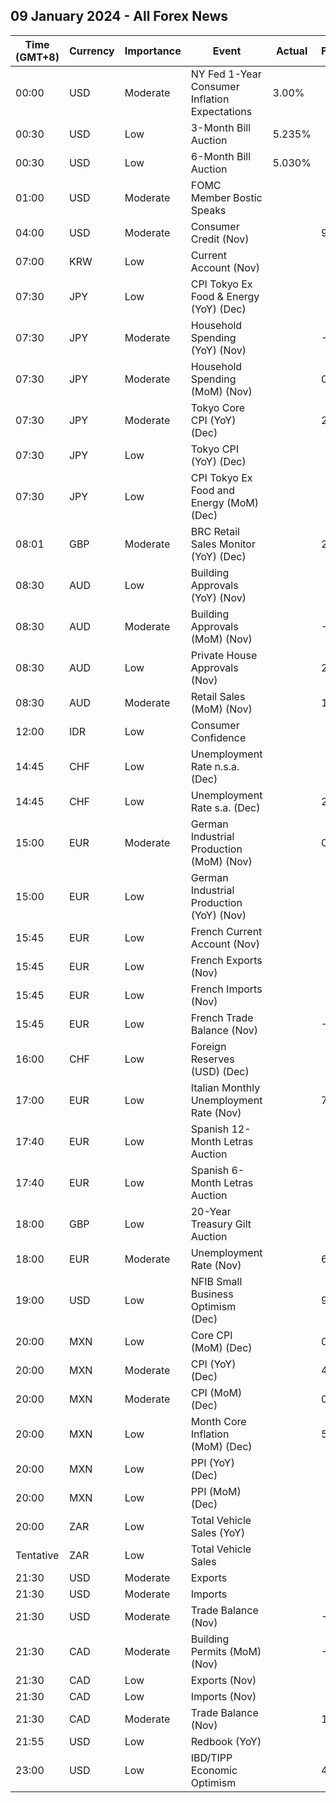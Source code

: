 ## 09 January 2024 - All Forex News

| Time (GMT+8) | Currency | Importance | Event | Actual | Forecast | Previous |
|------|----------|------------|-------|--------|----------|----------|
| 00:00 | USD | Moderate | NY Fed 1-Year Consumer Inflation Expectations | 3.00% |  | 3.40% |
| 00:30 | USD | Low | 3-Month Bill Auction | 5.235% |  | 5.245% |
| 00:30 | USD | Low | 6-Month Bill Auction | 5.030% |  | 5.045% |
| 01:00 | USD | Moderate | FOMC Member Bostic Speaks |  |  |  |
| 04:00 | USD | Moderate | Consumer Credit (Nov) |  | 9.00B | 5.13B |
| 07:00 | KRW | Low | Current Account (Nov) |  |  | 6.80B |
| 07:30 | JPY | Low | CPI Tokyo Ex Food & Energy (YoY) (Dec) |  |  | 2.7% |
| 07:30 | JPY | Moderate | Household Spending (YoY) (Nov) |  | -2.3% | -2.5% |
| 07:30 | JPY | Moderate | Household Spending (MoM) (Nov) |  | 0.2% | -0.1% |
| 07:30 | JPY | Moderate | Tokyo Core CPI (YoY) (Dec) |  | 2.1% | 2.3% |
| 07:30 | JPY | Low | Tokyo CPI (YoY) (Dec) |  |  | 2.6% |
| 07:30 | JPY | Low | CPI Tokyo Ex Food and Energy (MoM) (Dec) |  |  | 0.0% |
| 08:01 | GBP | Moderate | BRC Retail Sales Monitor (YoY) (Dec) |  | 2.3% | 2.6% |
| 08:30 | AUD | Low | Building Approvals (YoY) (Nov) |  |  | 1.80% |
| 08:30 | AUD | Moderate | Building Approvals (MoM) (Nov) |  | -2.0% | 7.5% |
| 08:30 | AUD | Low | Private House Approvals (Nov) |  | 2.2% | 2.2% |
| 08:30 | AUD | Moderate | Retail Sales (MoM) (Nov) |  | 1.2% | -0.2% |
| 12:00 | IDR | Low | Consumer Confidence |  |  | 123.6 |
| 14:45 | CHF | Low | Unemployment Rate n.s.a. (Dec) |  |  | 2.1% |
| 14:45 | CHF | Low | Unemployment Rate s.a. (Dec) |  | 2.2% | 2.1% |
| 15:00 | EUR | Moderate | German Industrial Production (MoM) (Nov) |  | 0.2% | -0.4% |
| 15:00 | EUR | Low | German Industrial Production (YoY) (Nov) |  |  | -3.38% |
| 15:45 | EUR | Low | French Current Account (Nov) |  |  | -2.90B |
| 15:45 | EUR | Low | French Exports (Nov) |  |  | 49.7B |
| 15:45 | EUR | Low | French Imports (Nov) |  |  | 58.3B |
| 15:45 | EUR | Low | French Trade Balance (Nov) |  | -7.9B | -8.6B |
| 16:00 | CHF | Low | Foreign Reserves (USD) (Dec) |  |  | 641.7B |
| 17:00 | EUR | Low | Italian Monthly Unemployment Rate (Nov) |  | 7.9% | 7.8% |
| 17:40 | EUR | Low | Spanish 12-Month Letras Auction |  |  | 3.305% |
| 17:40 | EUR | Low | Spanish 6-Month Letras Auction |  |  | 3.617% |
| 18:00 | GBP | Low | 20-Year Treasury Gilt Auction |  |  | 1.392% |
| 18:00 | EUR | Moderate | Unemployment Rate (Nov) |  | 6.5% | 6.5% |
| 19:00 | USD | Low | NFIB Small Business Optimism (Dec) |  | 90.7 | 90.6 |
| 20:00 | MXN | Low | Core CPI (MoM) (Dec) |  | 0.50% | 0.26% |
| 20:00 | MXN | Moderate | CPI (YoY) (Dec) |  | 4.56% | 4.32% |
| 20:00 | MXN | Moderate | CPI (MoM) (Dec) |  | 0.61% | 0.64% |
| 20:00 | MXN | Low | Month Core Inflation (MoM) (Dec) |  | 5.15% | 5.30% |
| 20:00 | MXN | Low | PPI (YoY) (Dec) |  |  | 1.20% |
| 20:00 | MXN | Low | PPI (MoM) (Dec) |  |  | -0.40% |
| 20:00 | ZAR | Low | Total Vehicle Sales (YoY) |  |  | -9.80% |
| Tentative | ZAR | Low | Total Vehicle Sales |  |  | 45.08K |
| 21:30 | USD | Moderate | Exports |  |  | 258.80B |
| 21:30 | USD | Moderate | Imports |  |  | 323.00B |
| 21:30 | USD | Moderate | Trade Balance (Nov) |  | -65.00B | -64.30B |
| 21:30 | CAD | Moderate | Building Permits (MoM) (Nov) |  | -1.2% | 2.3% |
| 21:30 | CAD | Low | Exports (Nov) |  |  | 65.98B |
| 21:30 | CAD | Low | Imports (Nov) |  |  | 63.01B |
| 21:30 | CAD | Moderate | Trade Balance (Nov) |  | 1.80B | 2.97B |
| 21:55 | USD | Low | Redbook (YoY) |  |  | 5.6% |
| 23:00 | USD | Low | IBD/TIPP Economic Optimism |  | 42.0 | 40.0 |

